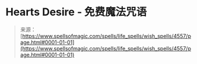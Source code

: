 <!--yml

category: 未分类

date: 2024-06-12 18:38:19

-->

# Hearts Desire - 免费魔法咒语

> 来源：[https://www.spellsofmagic.com/spells/life_spells/wish_spells/4557/page.html#0001-01-01](https://www.spellsofmagic.com/spells/life_spells/wish_spells/4557/page.html#0001-01-01)
